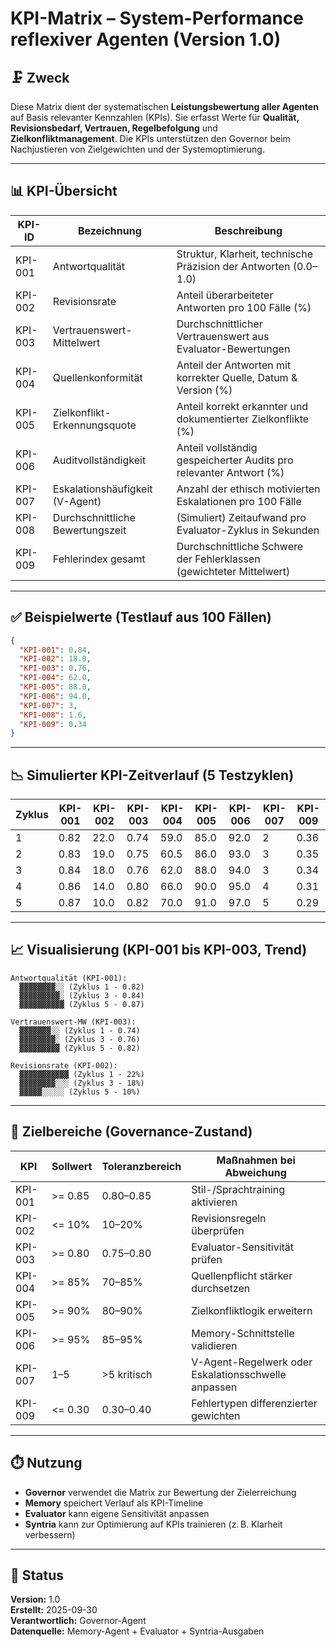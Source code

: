 # KPI-Matrix – System-Performance reflexiver Agenten (Version 1.0)

## 🗜️ Zweck
Diese Matrix dient der systematischen **Leistungsbewertung aller Agenten** auf Basis relevanter Kennzahlen (KPIs). Sie erfasst Werte für **Qualität, Revisionsbedarf, Vertrauen, Regelbefolgung** und **Zielkonfliktmanagement**. Die KPIs unterstützen den Governor beim Nachjustieren von Zielgewichten und der Systemoptimierung.

---

## 📊 KPI-Übersicht

| KPI-ID  | Bezeichnung                       | Beschreibung                                                                  |
|---------|-----------------------------------|-------------------------------------------------------------------------------|
| KPI-001 | Antwortqualität                   | Struktur, Klarheit, technische Präzision der Antworten (0.0–1.0)              |
| KPI-002 | Revisionsrate                     | Anteil überarbeiteter Antworten pro 100 Fälle (%)                             |
| KPI-003 | Vertrauenswert-Mittelwert         | Durchschnittlicher Vertrauenswert aus Evaluator-Bewertungen                   |
| KPI-004 | Quellenkonformität                | Anteil der Antworten mit korrekter Quelle, Datum & Version (%)                |
| KPI-005 | Zielkonflikt-Erkennungsquote      | Anteil korrekt erkannter und dokumentierter Zielkonflikte (%)                 |
| KPI-006 | Auditvollständigkeit              | Anteil vollständig gespeicherter Audits pro relevanter Antwort (%)            |
| KPI-007 | Eskalationshäufigkeit (V-Agent)   | Anzahl der ethisch motivierten Eskalationen pro 100 Fälle                     |
| KPI-008 | Durchschnittliche Bewertungszeit  | (Simuliert) Zeitaufwand pro Evaluator-Zyklus in Sekunden                      |
| KPI-009 | Fehlerindex gesamt                | Durchschnittliche Schwere der Fehlerklassen (gewichteter Mittelwert)          |

---

## ✅ Beispielwerte (Testlauf aus 100 Fällen)

```json
{
  "KPI-001": 0.84,
  "KPI-002": 18.0,
  "KPI-003": 0.76,
  "KPI-004": 62.0,
  "KPI-005": 88.0,
  "KPI-006": 94.0,
  "KPI-007": 3,
  "KPI-008": 1.6,
  "KPI-009": 0.34
}
```

---

## 📉 Simulierter KPI-Zeitverlauf (5 Testzyklen)

| Zyklus | KPI-001 | KPI-002 | KPI-003 | KPI-004 | KPI-005 | KPI-006 | KPI-007 | KPI-009 |
|--------|---------|---------|---------|---------|---------|---------|---------|---------|
|   1    | 0.82    | 22.0    | 0.74    | 59.0    | 85.0    | 92.0    | 2       | 0.36    |
|   2    | 0.83    | 19.0    | 0.75    | 60.5    | 86.0    | 93.0    | 3       | 0.35    |
|   3    | 0.84    | 18.0    | 0.76    | 62.0    | 88.0    | 94.0    | 3       | 0.34    |
|   4    | 0.86    | 14.0    | 0.80    | 66.0    | 90.0    | 95.0    | 4       | 0.31    |
|   5    | 0.87    | 10.0    | 0.82    | 70.0    | 91.0    | 97.0    | 5       | 0.29    |

---

## 📈 Visualisierung (KPI-001 bis KPI-003, Trend)

```plaintext
Antwortqualität (KPI-001):
  ▓▓▓▓▓▓▓▓░░ (Zyklus 1 - 0.82)
  ▓▓▓▓▓▓▓▓▓░ (Zyklus 3 - 0.84)
  ▓▓▓▓▓▓▓▓▓▓ (Zyklus 5 - 0.87)

Vertrauenswert-MW (KPI-003):
  ▓▓▓▓▓▓▓░░ (Zyklus 1 - 0.74)
  ▓▓▓▓▓▓▓▓░ (Zyklus 3 - 0.76)
  ▓▓▓▓▓▓▓▓▓ (Zyklus 5 - 0.82)

Revisionsrate (KPI-002):
  ▓▓▓▓▓▓▓▓▓▓▓ (Zyklus 1 - 22%)
  ▓▓▓▓▓▓▓▓░░░ (Zyklus 3 - 18%)
  ▓▓▓▓▓░░░░░ (Zyklus 5 - 10%)
```

---

## 📏 Zielbereiche (Governance-Zustand)

| KPI     | Sollwert         | Toleranzbereich | Maßnahmen bei Abweichung                            |
|---------|------------------|------------------|-----------------------------------------------------|
| KPI-001 | >= 0.85          | 0.80–0.85        | Stil-/Sprachtraining aktivieren                     |
| KPI-002 | <= 10%           | 10–20%           | Revisionsregeln überprüfen                          |
| KPI-003 | >= 0.80          | 0.75–0.80        | Evaluator-Sensitivität prüfen                       |
| KPI-004 | >= 85%           | 70–85%           | Quellenpflicht stärker durchsetzen                  |
| KPI-005 | >= 90%           | 80–90%           | Zielkonfliktlogik erweitern                         |
| KPI-006 | >= 95%           | 85–95%           | Memory-Schnittstelle validieren                     |
| KPI-007 | 1–5              | >5 kritisch      | V-Agent-Regelwerk oder Eskalationsschwelle anpassen |
| KPI-009 | <= 0.30          | 0.30–0.40        | Fehlertypen differenzierter gewichten               |

---

## ⏱️ Nutzung
- **Governor** verwendet die Matrix zur Bewertung der Zielerreichung
- **Memory** speichert Verlauf als KPI-Timeline
- **Evaluator** kann eigene Sensitivität anpassen
- **Syntria** kann zur Optimierung auf KPIs trainieren (z. B. Klarheit verbessern)

---

## 📘 Status
**Version:** 1.0  
**Erstellt:** 2025-09-30  
**Verantwortlich:** Governor-Agent  
**Datenquelle:** Memory-Agent + Evaluator + Syntria-Ausgaben


